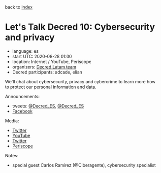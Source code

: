 back to [index](index.md)

# Let's Talk Decred 10: Cybersecurity and privacy

- language: es
- start UTC: 2020-08-28 01:00
- location: Internet / YouTube, Periscope
- organizers: [Decred Latam team](https://twitter.com/Decred_ES)
- Decred participants: adcade, elian

We'll chat about cybersecurity, privacy and cybercrime to learn more how to protect our personal information and data.

Announcements:

- tweets: [@Decred_ES](https://twitter.com/Decred_ES/status/1298432664245084161), [@Decred_ES](https://twitter.com/Decred_ES/status/1298778395891961862)
- [Facebook](https://www.facebook.com/groups/decredinternational/permalink/4200608006679508/)

Media:

- [Twitter](https://twitter.com/Decred_ES/status/1299153618751418368)
- [YouTube](https://www.youtube.com/watch?v=GosMlhxWK3M)
- [Twitter](https://twitter.com/Decred_ES/status/1299150281079365632)
- [Periscope](https://www.pscp.tv/w/chb9mjF6WUViTEFxcXlsS2V8MURYeHlBT1JPTk54TdZVSn00YEMqI_1Y_TRrevt-glGpuVaKZIBnr_yRSFfO)

Notes:

- special guest Carlos Ramirez (@Ciberagente), cybersecurity specialist


